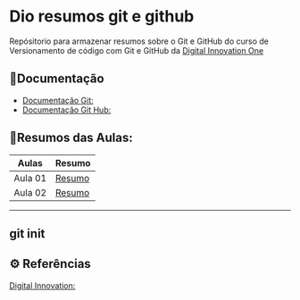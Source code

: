 
# Dio resumos git e github

Repósitorio para armazenar resumos sobre o Git e GitHub
do curso de Versionamento de código com Git e GitHub da [Digital Innovation One](https://www.dio.me/)

## 🧱Documentação
- [Documentação Git:](https://git-scm.com/)
- [Documentação Git Hub:](https://github.com/)

## 🔎Resumos das Aulas: 
| Aulas | Resumo |
|-----|---------- |
|Aula 01 | [Resumo]()|
|Aula 02 | [Resumo]()|

---
git init
---

## ⚙️ Referências 
[Digital Innovation: ]()

